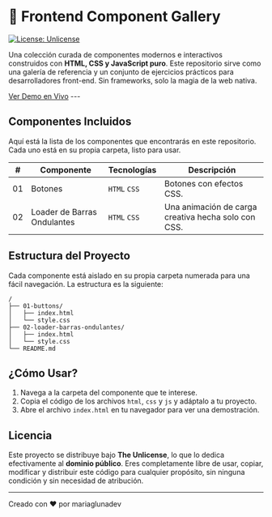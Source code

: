 # 🎨 Frontend Component Gallery

[![License: Unlicense](https://img.shields.io/badge/license-Unlicense-blue.svg)](http://unlicense.org/)

Una colección curada de componentes modernos e interactivos construidos con **HTML, CSS y JavaScript puro**. Este repositorio sirve como una galería de referencia y un conjunto de ejercicios prácticos para desarrolladores front-end. Sin frameworks, solo la magia de la web nativa.

[Ver Demo en Vivo](https://mariaglunadev.github.io/frontend-component-gallery/) ---

## Componentes Incluidos

Aquí está la lista de los componentes que encontrarás en este repositorio. Cada uno está en su propia carpeta, listo para usar.

| #  | Componente                  | Tecnologías     | Descripción                                           |
|----|-----------------------------|-----------------|-------------------------------------------------------|
| 01 | Botones       | `HTML` `CSS`    | Botones con efectos CSS. |
| 02 | Loader de Barras Ondulantes       | `HTML` `CSS`    | Una animación de carga creativa hecha solo con CSS. |

## Estructura del Proyecto

Cada componente está aislado en su propia carpeta numerada para una fácil navegación. La estructura es la siguiente:

```
/
├── 01-buttons/
│   ├── index.html
│   └── style.css
├── 02-loader-barras-ondulantes/
│   ├── index.html
│   └── style.css
└── README.md
```

## ¿Cómo Usar?

1.  Navega a la carpeta del componente que te interese.
2.  Copia el código de los archivos `html`, `css` y `js` y adáptalo a tu proyecto.
3.  Abre el archivo `index.html` en tu navegador para ver una demostración.

## Licencia

Este proyecto se distribuye bajo **The Unlicense**, lo que lo dedica efectivamente al **dominio público**. Eres completamente libre de usar, copiar, modificar y distribuir este código para cualquier propósito, sin ninguna condición y sin necesidad de atribución.

---
Creado con ❤️ por mariaglunadev